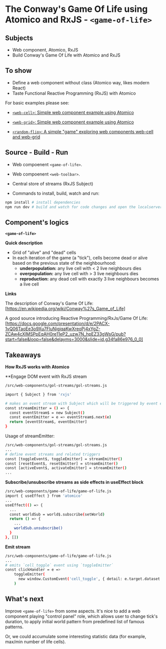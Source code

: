 # The Conway's Game Of Life using Atomico and RxJS - `<game-of-life>`

## Subjects

- Web component, Atomico, RxJS
- Build Conway's Game Of Life  with Atomico and RxJS

## To show
- Define a web component without class (Atomico way, likes modern React)
- Taste Functional Reactive Programming (RxJS) with Atomico

For basic examples please see:

- [`<web-cell>`:  Simple web component example using Atomico](https://github.com/hoangausway/atomico-simple-web-cell)

- [`<web-grid>`: Simple web component example using Atomico](https://github.com/hoangausway/atomico-simple-web-grid)

- [`<random-flip>`: A simple "game" exploring web components web-cell and web-grid](https://github.com/hoangausway/atomico-random-flip)

## Source - Build - Run
- Web compoenent `<game-of-life>`.
- Web compoenent `<web-toolbar>`.
- Central store of streams (RxJS Subject)

- Commands to install, build, watch and run:

```bash
npm install # install dependencies
npm run dev # build and watch for code changes and open the localserver: 8080
```

## Component's logics
**`<game-of-life>`**

**Quick description**

- Grid of "alive" and "dead" cells
- In each iteration of the game (a "tick"), cells become dead or alive based on the previous state of the neighbourhood:
  - **underpopulation:** any live cell with < 2 live neighbours dies
  - **overpopulation:** any live cell with > 3 live neighbours dies
  - **reproduction:** any dead cell with exactly 3 live neighbours becomes a live cell

**Links**

The description of Conway's Game Of Life: [https://en.wikipedia.org/wiki/Conway%27s_Game_of_Life]

A good source introducing Reactive Programming/RxJs/Game Of Life: [https://docs.google.com/presentation/d/e/2PACX-1vQ06TaoEe3o9Xu7FluNigjqaKwXreoPj4xYgZ-ZCAw4cXlMSPpEqAH0re11eP2_uzw7N_hpEZ33gWsG/pub?start=false&loop=false&delayms=3000&slide=id.g34fa86e976_0_0]

## Takeaways
**How RxJS works with Atomico**

**Engage DOM event with RxJS stream
```bash
/src/web-components/gol-streams/gol-streams.js

import { Subject } from 'rxjs'

# makes an event stream with Subject which will be triggered by event emitter
const streamEmitter = () => {
  const eventStream$ = new Subject()
  const eventEmitter = e => eventStream$.next(e)
  return [eventStream$, eventEmitter]
}
```

Usage of streamEmitter:

```bash
/src/web-components/gol-streams/gol-streams.js
...
# define event streams and related triggers
const [toggleEvent$, toggleEmitter] = streamEmitter()
const [resetEvent$, resetEmitter] = streamEmitter()
const [activeEvent$, activateEmitter] = streamEmitter()
...
```
**Subscribe/unsubscribe streams as side effects in useEffect block**
```bash
/src/web-components/game-of-life/game-of-life.js
import { useEffect } from 'atomico'
...
useEffect(() => {
  ...
  const worldSub = world$.subscribe(setWorld)
  return () => {
    ...
    worldSub.unsubscribe()
  }
}, [])
```

**Emit stream**
```bash
/src/web-components/game-of-life/game-of-life.js
...
# emits `cell_toggle` event using `toggleEmitter`
const clickHandler = e =>
    toggleEmitter(
      new window.CustomEvent('cell_toggle', { detail: e.target.dataset })
    )
```

## What's next
Improve `<game-of-life>` from some aspects.  It's nice to add a web component playing "control panel" role, which allows user to change tick's duration, to apply initial world pattern from predefined list of famous patterns.

Or, we could accumulate some interesting statistic data (for example, max/min number of life cells).